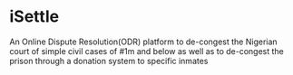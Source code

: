# iSettle
An Online Dispute Resolution(ODR) platform  to de-congest the Nigerian  court of simple civil cases of #1m and below as well as to de-congest the prison through a donation system to specific inmates

